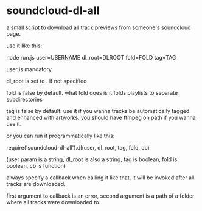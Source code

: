 # soundcloud-dl-all
a small script to download all track previews from someone's soundcloud page.

use it like this:
 
 node run.js user=USERNAME dl_root=DLROOT fold=FOLD tag=TAG

user is mandatory

dl_root is set to . if not specified

fold is false by default. what fold does is it folds playlists to separate subdirectories

tag is false by default. use it if you wanna tracks be automatically tagged and enhanced with artworks. you should have ffmpeg on path if you wanna use it.

or you can run it programmatically like this:

 require('soundcloud-dl-all').dl(user, dl_root, tag, fold, cb)

(user param is a string, dl_root is also a string, tag is boolean, fold is boolean, cb is function)

always specify a callback when calling it like that, it will be invoked after all tracks are downloaded.

first argument to callback is an error, second argument is a path of a folder where all tracks were downloaded to.	

